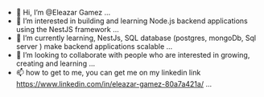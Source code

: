 
- 👋 Hi, I’m @Eleazar Gamez ...
- 👀 I’m interested in building and learning Node.js backend applications using the NestJS framework ...
- 🌱 I’m currently learning, NestJs, SQL database (postgres, mongoDb, Sql server ) make backend applications scalable ...
- 💞️ I’m looking to collaborate with people who are interested in growing, creating and learning ...
- 📫 how to get to me, you can get me on my linkedin link https://www.linkedin.com/in/eleazar-gamez-80a7a421a/ ...

<!---
EleazarGamezD/froitzent is a ✨ special ✨ repository because its `README.md` (this file) appears on your GitHub profile.
You can click the Preview link to take a look at your changes.
--->
